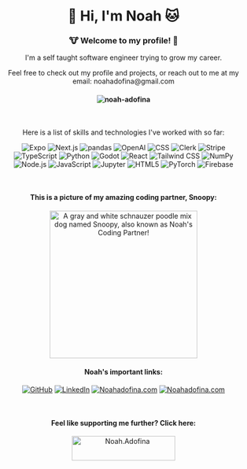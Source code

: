 <h1 align="center"> 🐶 Hi, I'm Noah 🐱 </h1>
<h3 align="center">  🐮 Welcome to my profile! 🐷</h3>


<p align="center">I'm a self taught software engineer trying to grow my career.</p>
<p align="center">Feel free to check out my profile and projects, or reach out to me at my email: noahadofina@gmail.com</p>

<h4 align="center"> <img src="https://komarev.com/ghpvc/?username=noah-adofina&label=Profile%20views&color=c795c5&style=flat" alt="noah-adofina" /> </h4>

<br>

<p align="center">Here is a list of skills and technologies I've worked with so far:</p>
<p align="center">
  <img alt="Expo" src="https://img.shields.io/badge/Expo-%231C2024?logo=expo&logoColor=%23FFFFFF"/>
  <img alt="Next.js" src="https://img.shields.io/badge/Next.js-%23000000?logo=nextdotjs&logoColor=%23FFFFFF"/>
  <img alt="pandas" src="https://img.shields.io/badge/pandas-%23150458?logo=pandas&logoColor=%23FFFFFF"/>
  <img alt="OpenAI" src="https://img.shields.io/badge/OpenAI-%23412991?logo=openai&logoColor=%23FFFFFF"/>
  <img alt="CSS" src="https://img.shields.io/badge/CSS-%23663399?logo=css&logoColor=%23FFFFFF"/>
  <img alt="Clerk" src="https://img.shields.io/badge/Clerk-%236C47FF?logo=clerk&logoColor=%23FFFFFF"/>
  <img alt="Stripe" src="https://img.shields.io/badge/Stripe-%23635BFF?logo=stripe&logoColor=%23FFFFFF"/>
  <img alt="TypeScript" src="https://img.shields.io/badge/TypeScript-%233178C6?logo=typescript&logoColor=%23FFFFFF"/>
  <img alt="Python" src="https://img.shields.io/badge/Python-%233776AB?logo=python&logoColor=%23FFFFFF"/>
  <img alt="Godot" src="https://img.shields.io/badge/Godot%20Engine-%23478CBF?logo=godotengine&logoColor=%23FFFFFF"/>
  <img alt="React" src="https://img.shields.io/badge/React-%2361DAFB?logo=react&logoColor=%23FFFFFF"/>
  <img alt="Tailwind CSS" src="https://img.shields.io/badge/Tailwind%20CSS-%2306B6D4?logo=tailwindcss&logoColor=%23FFFFFF"/>
  <img alt="NumPy" src="https://img.shields.io/badge/NumPy-%23013243?logo=numpy&logoColor=%23FFFFFF"/>
  <img alt="Node.js" src="https://img.shields.io/badge/Node.js-%235FA04E?logo=nodedotjs&logoColor=%23FFFFFF"/>
  <img alt="JavaScript" src="https://img.shields.io/badge/JavaScript-%23F7DF1E?logo=javascript&logoColor=%23FFFFFF"/>
  <img alt="Jupyter" src="https://img.shields.io/badge/Jupyter-%23F37626?logo=jupyter&logoColor=%23FFFFFF"/>
  <img alt="HTML5" src="https://img.shields.io/badge/HTML5-%23E34F26?logo=html5&logoColor=%23FFFFFF"/>
  <img alt="PyTorch" src="https://img.shields.io/badge/PyTorch-%23EE4C2C?logo=pytorch&logoColor=%23FFFFFF"/>
  <img alt="Firebase" src="https://img.shields.io/badge/Firebase-%23DD2C00?logo=firebase&logoColor=%23FFFFFF"/>
</p>

<br>

<h4 align="center">This is a picture of my amazing coding partner, Snoopy:</h4>
<p align="center">
  <img width="300" height="300" alt="A gray and white schnauzer poodle mix dog named Snoopy, also known as Noah's Coding Partner!" src="https://www.noahadofina.com/images/snoopy.jpg"/>
</p>


<h4 align="center">Noah's important links:</h4>
<p align="center">
  <a href="https://github.com/Noah-Adofina"><img alt="GitHub" src="https://img.shields.io/badge/GitHub-%23181717?style=for-the-badge&logo=github&logoColor=%23FFFFFF"/></a>
  <a href="https://www.linkedin.com/in/noah-adofina/"><img alt="LinkedIn" src="https://img.shields.io/badge/LinkedIn-%230077B5.svg?style=for-the-badge&&logo=linkedin&logoColor=white"/></a>
  <a href="https://www.youtube.com/@Noah-Adofina"><img alt="Noahadofina.com" src="https://img.shields.io/badge/YouTube-%23FF0000?style=for-the-badge&logo=youtube&logoColor=%23FFFFFF"/></a>
  <a href="https://www.noahadofina.com/"><img alt="Noahadofina.com" src="https://img.shields.io/badge/NoahAdofina.com-%23b3eaad?style=for-the-badge&logoColor=%23FFFFFF"/></a>
</p>

<br>

<h4 align="center">Feel like supporting me further? Click here:</h4>
<div width="100%" align="center"><a href="https://www.buymeacoffee.com/Noah.Adofina"> <img align="center" src="https://cdn.buymeacoffee.com/buttons/v2/default-yellow.png" height="50" width="210" alt="Noah.Adofina" /></a></div>
